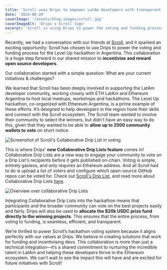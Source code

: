 ```yaml
---
title: 'Scroll uses Drips to empower LatAm developers with transparent voting and funding'
date: '2024-08-20'
coverImage: '/assets/blog-images/scroll.jpg'
coverImageAlt: 'Drips x Scroll logo'
excerpt: 'Scroll is using Drips to power the voting and funding process for the Level Up hackathon in Argentina.'
---
```


Recently, we had a conversation with our friends at [Scroll](https://scroll.io/), and it sparked an exciting opportunity: Scroll has chosen to use Drips to power the voting and funding process for the Level Up hackathon in Argentina. This collaboration is a huge step forward in our shared mission to **incentivise and reward open source developers**.

Our collaboration started with a simple question: What are your current initiatives & challenges?

We learned that Scroll has been deeply involved in supporting the LatAm developer community, working closely with ETH LatAm and Ethereum Argentina to host local meetups, workshops and hackathons. The Level Up hackathon, co-organized with Ethereum Argentina, is a prime example of these efforts. It’s designed to help developers in the region hone their skills and connect with the Scroll ecosystem. The Scroll team wanted to involve their community to select the winners, but didn't have an easy way to do this, given that they wanted to be able to **allow up to 2500 community wallets to vote** on short notice.

![Screenshot of Scroll's Collaborative Drip List in voting](/assets/blog-images/scroll-list.png)

This is where Drips' **new Collaborative Drip Lists feature** comes in! Collaborative Drip Lists are a new way to engage your community to vote on a Drip List's recipients before it gets published on-chain. Voting is simple, entirely gasless, and only requires an Ethereum address. And all Scroll had to do is upload a list of voters and configure which open-source GitHub repos can be voted for. Check out [Scroll's Drip List](https://www.drips.network/app/drip-lists/0270e337-047d-46a0-a55a-99d6030c285e), and read more about Collaborative Drip Lists [here](https://docs.drips.network/support-your-dependencies/collaborative-drip-lists/creating-a-collaborative-drip-list).

![Overview over collaborative Drip Lists](/assets/blog-images/collab-drip-list-hiw.png)

Integrating Collaborative Drip Lists into the hackathon means that participants and the broader community can vote on the best projects easily and fairly. Drips will also be used to **allocate the $20k USDC prize fund directly to the winning projects**. This ensures that the entire process, from voting to funding, is seamless, efficient, and transparent.

We’re thrilled to power Scroll’s hackathon voting system because it aligns perfectly with our values at Drips. We believe in creating solutions that work for funding and incentivising devs. This collaboration is more than just a technical integration—it’s a shared commitment to nurturing the incredible talent in LatAm and helping these developers thrive in the Ethereum ecosystem. We can’t wait to see the impact this will have and are excited for future initiatives with Scroll!
